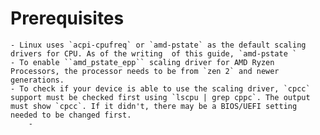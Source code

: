 # Prerequisites
	- Linux uses `acpi-cpufreq` or `amd-pstate` as the default scaling drivers for CPU. As of the writing  of this guide, `amd-pstate `
	- To enable ``amd_pstate_epp`` scaling driver for AMD Ryzen Processors, the processor needs to be from `zen 2` and newer generations.
	- To check if your device is able to use the scaling driver, `cpcc` support must be checked first using `lscpu | grep cppc`. The output must show `cpcc`. If it didn't, there may be a BIOS/UEFI setting needed to be changed first.
		-